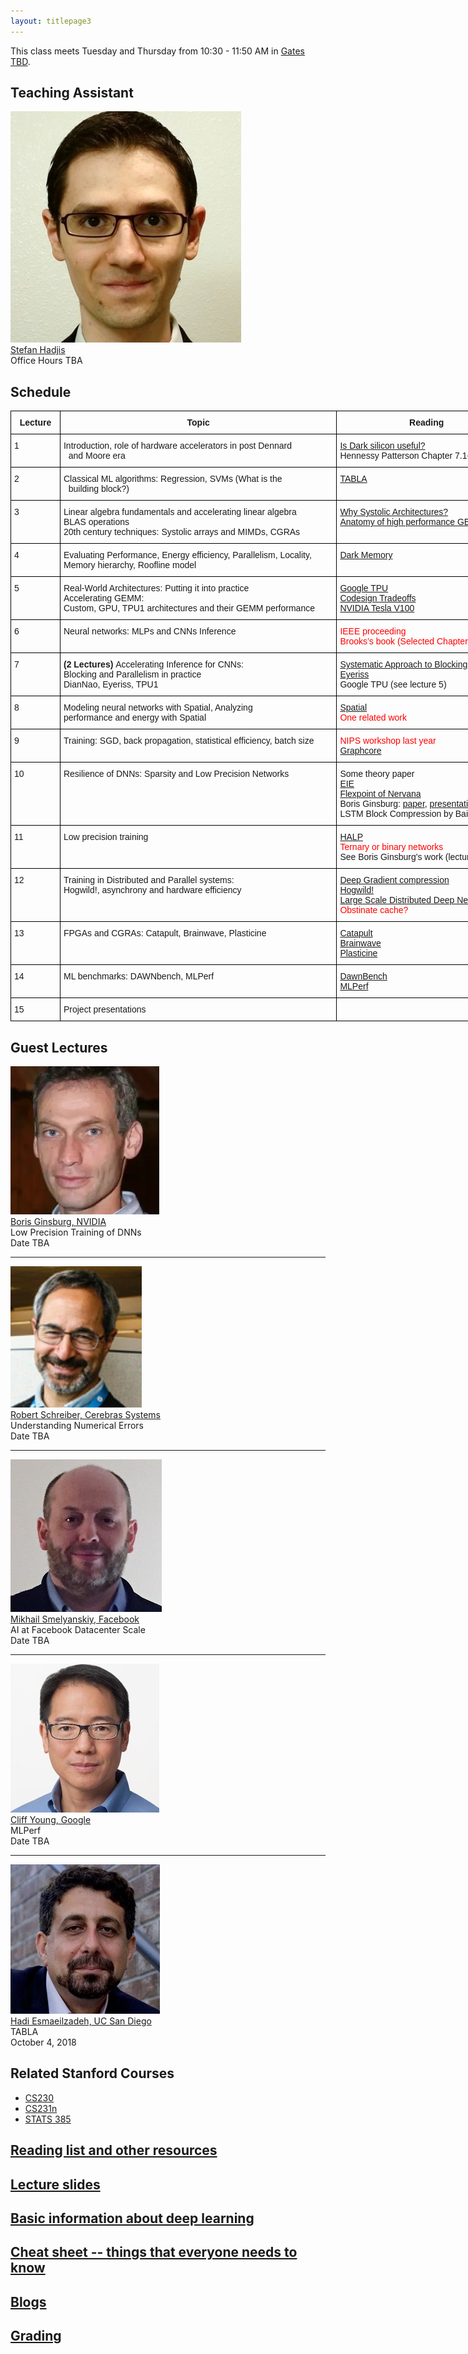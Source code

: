 ```yaml
---
layout: titlepage3
---
```


This class meets Tuesday and Thursday from 10:30 - 11:50 AM in [Gates TBD](https://campus-map.stanford.edu/?srch=Gates).

## Teaching Assistant

<div class="speaker-wrap">
<div class="speakerphoto">
<img src="assets/img/stefan.jpg">
</div>
<div class="card">
<a class="talkdate" href="https://cs.stanford.edu/people/shadjis/">Stefan Hadjis</a> <br>
<span class="speaker">Office Hours TBA</span> <br>
</div>
</div>

## Schedule

<style type="text/css">
.tg  {border-collapse:collapse;border-spacing:0;}
.tg td{font-family:Arial, sans-serif;font-size:14px;padding:10px 5px;border-style:solid;border-width:1px;overflow:hidden;word-break:normal;border-color:black;}
.tg th{font-family:Arial, sans-serif;font-size:14px;font-weight:normal;padding:10px 5px;border-style:solid;border-width:1px;overflow:hidden;word-break:normal;border-color:black;}
.tg .tg-cpu2{border-color:#000000;vertical-align:top}
.tg .tg-mqa1{font-weight:bold;border-color:#000000;text-align:center;vertical-align:top}
</style>
<table class="tg" style="undefined;table-layout: fixed; width: 953px">
<colgroup>
<col style="width: 79px">
<col style="width: 443px">
<col style="width: 288px">
<col style="width: 143px">
</colgroup>
  <tr>
    <th class="tg-mqa1">Lecture</th>
    <th class="tg-mqa1">Topic</th>
    <th class="tg-mqa1">Reading</th>
    <th class="tg-mqa1">Spatial Assignment</th>
  </tr>
  <tr>
    <td class="tg-cpu2">1</td>
    <td class="tg-cpu2">Introduction, role of hardware accelerators in post Dennard<br>&nbsp;&nbsp;and Moore era</td>
    <td class="tg-cpu2"><a href="https://ieeexplore.ieee.org/document/6241647/">Is Dark silicon useful?</a><br>Hennessy Patterson Chapter 7.1-7.2</td>
    <td class="tg-cpu2"></td>
  </tr>
  <tr>
    <td class="tg-cpu2">2</td>
    <td class="tg-cpu2">Classical ML algorithms: Regression, SVMs (What is the<br>&nbsp;&nbsp;building block?)</td>
    <td class="tg-cpu2"><a href="https://www.cc.gatech.edu/~hadi/doc/paper/2015-tr-tabla.pdf">TABLA</a></td>
    <td class="tg-cpu2"></td>
  </tr>
  <tr>
    <td class="tg-cpu2">3</td>
    <td class="tg-cpu2">Linear algebra fundamentals and accelerating linear algebra<br>BLAS operations<br>20th century techniques: Systolic arrays and MIMDs, CGRAs</td>
    <td class="tg-cpu2"><a href="http://www.eecs.harvard.edu/~htk/publication/1982-kung-why-systolic-architecture.pdf">Why Systolic Architectures?</a><br><a href="https://www.cs.utexas.edu/users/pingali/CS378/2008sp/papers/gotoPaper.pdf">Anatomy of high performance GEMM</a></td>
    <td class="tg-cpu2">Linear Algebra<br>Accelerators</td>
  </tr>
  <tr>
    <td class="tg-cpu2">4</td>
    <td class="tg-cpu2">Evaluating Performance, Energy efficiency, Parallelism, Locality,<br>  Memory hierarchy, Roofline model </td>
    <td class="tg-cpu2"><a href="https://arxiv.org/abs/1602.04183">Dark Memory</a></td>
    <td class="tg-cpu2"></td>
  </tr>
  <tr>
    <td class="tg-cpu2">5</td>
    <td class="tg-cpu2">Real-World Architectures: Putting it into practice<br>Accelerating GEMM:<br>Custom, GPU,  TPU1 architectures and their GEMM performance</td>
    <td class="tg-cpu2"><a href="https://arxiv.org/pdf/1704.04760.pdf">Google TPU</a><br><a href="https://ieeexplore.ieee.org/document/6212466/">Codesign Tradeoffs</a><br><a href="http://images.nvidia.com/content/volta-architecture/pdf/volta-architecture-whitepaper.pdf">NVIDIA Tesla V100</a></td>
    <td class="tg-cpu2"></td>
  </tr>
  <tr>
    <td class="tg-cpu2">6</td>
    <td class="tg-cpu2">Neural networks: MLPs and CNNs Inference</td>
    <td class="tg-cpu2"><span style="color:rgb(254, 0, 0)">IEEE proceeding</span><br><span style="color:rgb(254, 0, 0)">Brooks’s book (Selected Chapters)</span></td>
    <td class="tg-cpu2">CNN Inference<br>Accelerators</td>
  </tr>
  <tr>
    <td class="tg-cpu2">7</td>
    <td class="tg-cpu2"><span style="font-weight:bold">(2 Lectures) </span>Accelerating Inference for CNNs:<br>Blocking and Parallelism in practice<br>DianNao, Eyeriss, TPU1<br></td>
    <td class="tg-cpu2"><a href="https://arxiv.org/abs/1606.04209">Systematic Approach to Blocking</a><br><a href="https://people.csail.mit.edu/emer/papers/2016.06.isca.eyeriss_architecture.pdf">Eyeriss</a><br>Google TPU (see lecture 5)</td>
    <td class="tg-cpu2"></td>
  </tr>
  <tr>
    <td class="tg-cpu2">8</td>
    <td class="tg-cpu2">Modeling neural networks with Spatial, Analyzing <br>  performance and energy with Spatial</td>
    <td class="tg-cpu2"><a href="http://arsenalfc.stanford.edu/papers/spatial18.pdf">Spatial</a><br><span style="color:rgb(254, 0, 0)">One related work</span></td>
    <td class="tg-cpu2"></td>
  </tr>
  <tr>
    <td class="tg-cpu2">9</td>
    <td class="tg-cpu2">Training: SGD, back propagation, statistical efficiency, batch size</td>
    <td class="tg-cpu2"><span style="color:rgb(254, 0, 0)">NIPS workshop last year</span><br><a href="https://supercomputersfordl2017.github.io/Presentations/SimonKnowlesGraphCore.pdf">Graphcore</a></td>
    <td class="tg-cpu2">Training<br>Accelerators</td>
  </tr>
  <tr>
    <td class="tg-cpu2">10</td>
    <td class="tg-cpu2">Resilience of DNNs: Sparsity and Low Precision Networks</td>
    <td class="tg-cpu2">Some theory paper<br><a href="https://arxiv.org/pdf/1602.01528.pdf">EIE</a><br><a href="https://arxiv.org/pdf/1711.02213.pdf">Flexpoint of Nervana</a><br>Boris Ginsburg: <a href="https://arxiv.org/abs/1708.03888">paper</a>, <a href="http://on-demand.gputechconf.com/gtc/2017/presentation/s7218-training-with-mixed-precision-boris-ginsburg.pdf">presentation</a><br>LSTM Block Compression by Baidu?</td>
    <td class="tg-cpu2"></td>
  </tr>
  <tr>
    <td class="tg-cpu2">11</td>
    <td class="tg-cpu2">Low precision training</td>
    <td class="tg-cpu2"><a href="https://arxiv.org/abs/1803.03383">HALP</a><br><span style="color:rgb(254, 0, 0)">Ternary or binary networks</span><br>See Boris Ginsburg's work (lecture 10)</td>
    <td class="tg-cpu2"></td>
  </tr>
  <tr>
    <td class="tg-cpu2">12</td>
    <td class="tg-cpu2">Training in Distributed and Parallel systems:  <br>Hogwild!, asynchrony and hardware efficiency</td>
    <td class="tg-cpu2"><a href="https://arxiv.org/abs/1712.01887">Deep Gradient compression</a><br><a href="https://people.eecs.berkeley.edu/~brecht/papers/hogwildTR.pdf">Hogwild!</a><br><a href="https://static.googleusercontent.com/media/research.google.com/en//archive/large_deep_networks_nips2012.pdf">Large Scale Distributed Deep Networks</a><br><span style="color:rgb(254, 0, 0)">Obstinate cache?</span></td>
    <td class="tg-cpu2"></td>
  </tr>
  <tr>
    <td class="tg-cpu2">13</td>
    <td class="tg-cpu2">FPGAs and CGRAs: Catapult, Brainwave, Plasticine</td>
    <td class="tg-cpu2"><a href="https://www.microsoft.com/en-us/research/wp-content/uploads/2016/10/Cloud-Scale-Acceleration-Architecture.pdf">Catapult</a><br><a href="https://www.microsoft.com/en-us/research/uploads/prod/2018/03/mi0218_Chung-2018Mar25.pdf">Brainwave</a><br><a href="http://dawn.cs.stanford.edu/pubs/plasticine-isca2017.pdf">Plasticine</a></td>
    <td class="tg-cpu2"></td>
  </tr>
  <tr>
    <td class="tg-cpu2">14</td>
    <td class="tg-cpu2">ML benchmarks: DAWNbench, MLPerf</td>
    <td class="tg-cpu2"><a href="https://cs.stanford.edu/~matei/papers/2017/nips_sysml_dawnbench.pdf">DawnBench</a><br><a href="https://mlperf.org/">MLPerf</a></td>
    <td class="tg-cpu2"></td>
  </tr>
  <tr>
    <td class="tg-cpu2">15</td>
    <td class="tg-cpu2">Project presentations</td>
    <td class="tg-cpu2"></td>
    <td class="tg-cpu2"></td>
  </tr>
</table>

## [](#Lectures) Guest Lectures

<div class="speaker-wrap">
<div class="speakerphoto">
<img src="assets/img/Boris_Ginsburg-200x200.jpg">
</div>
<div class="card">
<a class="talkdate" href="./ginsburg_lecture">Boris Ginsburg, NVIDIA</a> <br>
<span class="speaker">Low Precision Training of DNNs</span> <br>
<span class="speakerposition">Date TBA</span>
</div>
</div>

---
<div class="speaker-wrap">
<div class="speakerphoto">
<img src="assets/img/Robert_Schreiber.jpeg">
</div>
<div class="card">
<a class="talkdate" href="./schreiber_lecture">Robert Schreiber, Cerebras Systems</a> <br>
<span class="speaker">Understanding Numerical Errors</span> <br>
<span class="speakerposition">Date TBA</span>
</div>
</div>

---
<div class="speaker-wrap">
<div class="speakerphoto">
<img src="assets/img/Mikhail_Smelyanskiy.JPG">
</div>
<div class="card">
<a class="talkdate" href="./smelyanskiy_lecture">Mikhail Smelyanskiy, Facebook</a> <br>
<span class="speaker">AI at Facebook Datacenter Scale</span> <br>
<span class="speakerposition">Date TBA</span>
</div>
</div>

---
<div class="speaker-wrap">
<div class="speakerphoto">
<img src="assets/img/cliff_young.jpg">
</div>
<div class="card">
<a class="talkdate" href="./young_lecture">Cliff Young, Google</a> <br>
<span class="speaker">MLPerf</span> <br>
<span class="speakerposition">Date TBA</span>
</div>
</div>

---
<div class="speaker-wrap">
<div class="speakerphoto">
<img src="assets/img/hadi_esmaeilzadeh.jpg">
</div>
<div class="card">
<a class="talkdate" href="./esmaeilzadeh_lecture">Hadi Esmaeilzadeh, UC San Diego</a> <br>
<span class="speaker">TABLA</span> <br>
<span class="speakerposition">October 4, 2018</span>
</div>
</div>

## Related Stanford Courses
- [CS230](http://cs230.stanford.edu/syllabus.html)
- [CS231n](http://cs231n.github.io)
- [STATS 385](https://stats385.github.io/)

## [Reading list and other resources](readings)

## [Lecture slides](lecture_slides)    

## [Basic information about deep learning](basicinfo)    

## [Cheat sheet -- things that everyone needs to know](cheat_sheet)    

## [Blogs](blogs)

## [Grading](grading)


<!--
 If you are a guest speaker for this course, please read [travel section](#plan-your-visit) to plan your visit.   

* [Follow Stat385 on Twitter](https://twitter.com/stats385?lang=en)  

* [Follow Stat385 on ResearchGate (videos)](https://www.researchgate.net/project/Theories-of-Deep-Learning)  

## Deep Learning/AI News
 * [This Is The Future Of Artificial Intelligence](http://amp.timeinc.net/fortune/2016/06/15/future-of-work-2)


## [](#Lectures) Guest Lectures

---
<div class="speaker-wrap">
<div class="speakerphoto">
<img src="assets/img/bolcskei.jpg">
</div>
<div class="card">
<a class="talkdate" href="./bolcskei_lecture">Wednesday, 10/11/17</a> <br>
<span class="speaker">Helmut Bolcskei</span> <br>
<span class="speakerposition">ETH Zurich</span>
</div>
</div>

---
<div class="speaker-wrap">
<div class="speakerphoto">
<img src="assets/img/ankit_patel.jpg">
</div>
<div class="card">
<a class="talkdate" href="./patel_lecture">Wednesday, 10/18/17</a> <br>
<span class="speaker">Ankit Patel</span> <br>
<span class="speakerposition">Rice and BCM</span>
</div>
</div>
---
<div class="speaker-wrap">
<div class="speakerphoto">
<img src="assets/img/poggio.png">
</div>
<div class="card">
<a class="talkdate" href="./poggio_lecture">Wednesday, 10/25/17</a> <br>
<span class="speaker">Tomaso Poggio</span> <br>
<span class="speakerposition">MIT</span>
</div>
</div>
---
<div class="speaker-wrap">
<div class="speakerphoto">
<img src="assets/img/zaid.png">
</div>
<div class="card">
<a class="talkdate" href="./harchaoui_lecture">Wednesday, 11/01/17</a> <br>
<span class="speaker">Zaid Harchaoui</span> <br>
<span class="speakerposition">UW</span>
</div>
</div>
---
<div class="speaker-wrap">
<div class="speakerphoto">
<img src="assets/img/pennington.jpg">
</div>
<div class="card">
<a class="talkdate" href="./pennington_lecture">Wednesday, 11/08/17</a> <br>
<span class="speaker">Jeffrey Pennington</span> <br>
<span class="speakerposition">Google, NY</span>
</div>
</div>
---
<div class="speaker-wrap">
<div class="speakerphoto">
<img src="assets/img/bruna.png">
</div>
<div class="card">
<a class="talkdate" href="./bruna_lecture">Wednesday, 11/15/17</a> <br>
<span class="speaker">Joan Bruna</span> <br>
<span class="speakerposition">Courant Institute, NYU</span>
</div>
</div>
---
<div class="speaker-wrap">
<div class="speakerphoto">
<img src="assets/img/bruno_olshausen.jpg">
</div>
<div class="card">
<a class="talkdate" href="./olshausen_lecture">Wednesday, 11/29/17</a> <br>
<span class="speaker">Bruno Olshausen</span> <br>
<span class="speakerposition">UC Berkeley</span>
</div>
</div>
---
<div class="speaker-wrap">
<div class="speakerphoto">
<img src="assets/img/VardanPapyan.png">
</div>
<div class="card">
<a class="talkdate" href="./papyan_lecture">Wednesday, 12/6/17</a> <br>
<span class="speaker">Vardan Papyan</span> <br>
<span class="speakerposition">Stanford</span>
</div>
</div>

## [Looking for a postdoc?](postdoc)

## [In the media](media)

## [Reading list and other resources](readings)

## [Lecture slides](lecture_slides)    

## [Basic information about deep learning](basicinfo)    

## [Cheat sheet -- stuff that everyone needs to know](cheat_sheet)    

## [The course in a single graph](http://bl.ocks.org/vardanp91/raw/be0f763405b76d33caefdaebc2ac3487/)

## [Blogs](blogs)

## [Grading](grading)

## [Plan your visit](speaker_visit)
-->
